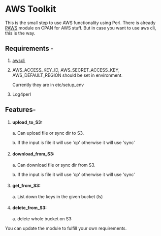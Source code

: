 # AWS Toolkit

This is the small step to use AWS functionality using Perl. There is already [PAWS](https://metacpan.org/pod/Paws) module on CPAN for AWS stuff.
But in case you want to use aws cli, this is the way.

## Requirements -
1. [awscli](https://docs.aws.amazon.com/cli/latest/userguide/install-cliv2.html)
2. AWS_ACCESS_KEY_ID, AWS_SECRET_ACCESS_KEY, AWS_DEFAULT_REGION should be set in environment.

   Currently they are in etc/setup_env
3. Log4perl


## Features-
1. #### upload_to_S3:
    a. Can upload file or sync dir to S3.
    
    b. If the input is file it will use 'cp' otherwise it will use 'sync'
  
 2. #### download_from_S3: 
    a. Can download file or sync dir from S3.
    
    b. If the input is file it will use 'cp' otherwise it will use 'sync'
 
 3. #### get_from_S3: 
     a. List down the keys in the given bucket (ls)
     
  4. #### delete_from_S3: 
     a. delete whole bucket on S3


You can update the module to fulfill your own requirements.
